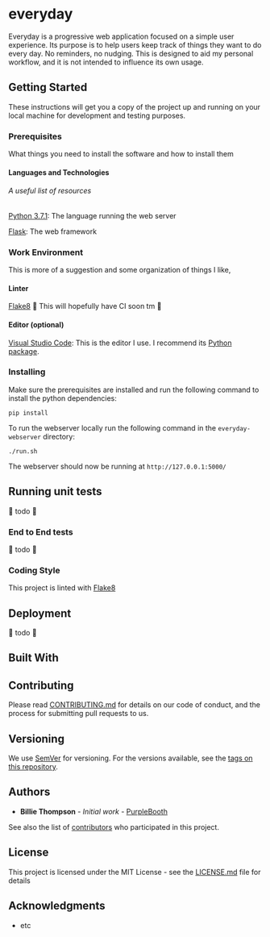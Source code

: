 # everyday

Everyday is a progressive web application focused on a simple user experience. Its purpose is to help users keep track of things they want to do every day. No reminders, no nudging. This is designed to aid my personal workflow, and it is not intended to influence its own usage.

## Getting Started

These instructions will get you a copy of the project up and running on your local machine for development and testing purposes. 

### Prerequisites

What things you need to install the software and how to install them

#### Languages and Technologies
###### A useful list of resources

[Python 3.7.1](https://www.python.org/): The language running the web server

[Flask](http://flask.pocoo.org/docs/1.0/): The web framework

### Work Environment

This is more of a suggestion and some organization of things I like,

#### Linter

[Flake8](http://flake8.pycqa.org/en/latest/index.html) :construction: This will hopefully have CI soon tm  :construction:

#### Editor (optional)

[Visual Studio Code](https://code.visualstudio.com/): This is the editor I use. I recommend its [Python package](https://marketplace.visualstudio.com/items?itemName=ms-python.python).

### Installing

Make sure the prerequisites are installed and run the following command to install the python dependencies:

```
pip install
```

To run the webserver locally run the following command in the `everyday-webserver` directory:

```
./run.sh
```

The webserver should now be running at `http://127.0.0.1:5000/`

## Running unit tests

:construction: todo :construction:

### End to End tests

:construction: todo :construction:

### Coding Style

This project is linted with [Flake8](http://flake8.pycqa.org/en/latest/index.html)

## Deployment

:construction: todo :construction:

## Built With

## Contributing

Please read [CONTRIBUTING.md](https://gist.github.com/PurpleBooth/b24679402957c63ec426) for details on our code of conduct, and the process for submitting pull requests to us.

## Versioning

We use [SemVer](http://semver.org/) for versioning. For the versions available, see the [tags on this repository](https://github.com/your/project/tags). 

## Authors

* **Billie Thompson** - *Initial work* - [PurpleBooth](https://github.com/PurpleBooth)

See also the list of [contributors](https://github.com/your/project/contributors) who participated in this project.

## License

This project is licensed under the MIT License - see the [LICENSE.md](LICENSE.md) file for details

## Acknowledgments

* etc

